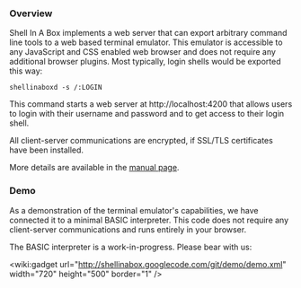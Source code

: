 ### Overview ###

Shell In A Box implements a web server that can export arbitrary command line tools to a web based terminal emulator. This emulator is accessible to any JavaScript and CSS enabled web browser and does not require any additional browser plugins. Most typically, login shells would be exported this way:

```
shellinaboxd -s /:LOGIN
```

This command starts a web server at http://localhost:4200 that allows users to login with their username and password and to get access to their login shell.

All client-server communications are encrypted, if SSL/TLS certificates have been installed.

More details are available in the [manual page](wiki/shellinaboxd_man).

### Demo ###

As a demonstration of the terminal emulator's capabilities, we have connected it to a minimal BASIC interpreter. This code does not require any client-server communications and runs entirely in your browser.

The BASIC interpreter is a work-in-progress. Please bear with us:

&lt;wiki:gadget url="http://shellinabox.googlecode.com/git/demo/demo.xml" width="720" height="500" border="1" /&gt;
